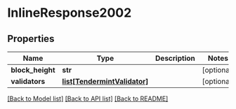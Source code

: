 # InlineResponse2002

## Properties
Name | Type | Description | Notes
------------ | ------------- | ------------- | -------------
**block_height** | **str** |  | [optional] 
**validators** | [**list[TendermintValidator]**](TendermintValidator.md) |  | [optional] 

[[Back to Model list]](../README.md#documentation-for-models) [[Back to API list]](../README.md#documentation-for-api-endpoints) [[Back to README]](../README.md)


